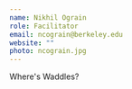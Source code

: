 ```yaml
---
name: Nikhil Ograin
role: Facilitator
email: ncograin@berkeley.edu
website: ""
photo: ncograin.jpg
---
```


Where's Waddles?